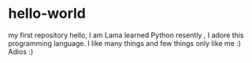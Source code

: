 # hello-world
my first repository 
hello, I am Lama  learned Python resently , I adore this programming language.
  I like many things and few things only like me :)
        Adios :)
